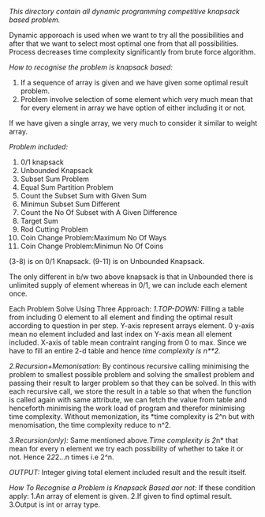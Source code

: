 *This directory contain all dynamic programming competitive knapsack based problem.*

Dynamic apporoach is used when we want to try all the possibilities and after that we want to select most optimal one from that all possibilities. Process decreases time
complexity significantly from brute force algorithm.

*How to recognise the problem is knapsack based:*
1. If a sequence of array is given and we have given some optimal result problem.
2. Problem involve selection of some element which very much mean that for every element in array we have option of either including it or not.

If we have given a single array, we very much to consider it similar to weight array.

*Problem included:*
1.  0/1 knapsack
2.  Unbounded Knapsack
3.  Subset Sum Problem
4.  Equal Sum Partition Problem
5.  Count the Subset Sum with Given Sum
6.  Minimun Subset Sum Different
7.  Count the No Of Subset with A Given Difference
8.  Target Sum
9.  Rod Cutting Problem
10. Coin Change Problem:Maximum No Of Ways
11. Coin Change Problem:Minimun No Of Coins

(3-8) is on 0/1 Knapsack.
(9-11) is on Unbounded Knapsack.

The only different in b/w two above knapsack is that in Unbounded there is unlimited supply of element whereas in 0/1, we can include each element once.

Each Problem Solve Using Three Approach:
*1.TOP-DOWN:*
            Filling a table from including 0 element to all element and finding the optimal result according to question in per step. Y-axis represent arrays element. 0 y-axis 
            mean no element included and last index on Y-axis mean all element included. X-axis of table mean contraint ranging from 0 to max.
            Since we have to fill an entire 2-d table and hence *time complexity is n**2.*
            
*2.Recursion+Memonisation:*
            By continous recursive calling minimising the problem to smallest possible problem and solving the smallest problem and passing their result to larger problem so 
            that they can be solved. In this with each recursive call, we store the result in a table so that when the function is called again with same attribute, we can fetch
            the value from table and henceforth minimising the work load of program and therefor minimising time complexity.
            Without memonization, its *time complexity is 2^n but with menomisation, the time complexity reduce to n^2.
            
*3.Recursion(only):*
            Same mentioned above.*Time complexity is 2*n* that mean for every n element we try each possibility of whether to take it or not. Hence 2*2*2...n times i.e 2^n.
        
            
*OUTPUT:*
          Integer giving total element included result and the result itself.
          
          
*How To Recognise a Problem is Knapsack Based aor not:*
           If these condition apply:
           1.An array of element is given.
           2.If given to find optimal result.
           3.Output is int or array type.

